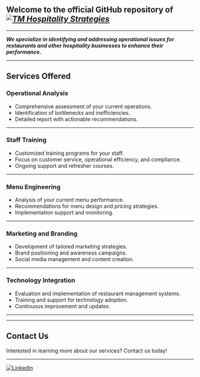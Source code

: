 ## Welcome to the official GitHub repository of ___[![TM Hospitality Strategies](https://img.shields.io/badge/-TM%20Hospitality%20Strategies-blue?logo=linkedin&logoColor=white)](https://www.linkedin.com/company/tm-hospitality-strategies/?viewAsMember=true)___

---

___We specialize in identifying and addressing operational issues for restaurants and other hospitality businesses to enhance their performance.___

---

## Services Offered

### Operational Analysis
- Comprehensive assessment of your current operations.
- Identification of bottlenecks and inefficiencies.
- Detailed report with actionable recommendations.

---

### Staff Training
- Customized training programs for your staff.
- Focus on customer service, operational efficiency, and compliance.
- Ongoing support and refresher courses.

---

### Menu Engineering
- Analysis of your current menu performance.
- Recommendations for menu design and pricing strategies.
- Implementation support and monitoring.

---

### Marketing and Branding
- Development of tailored marketing strategies.
- Brand positioning and awareness campaigns.
- Social media management and content creation.

---

### Technology Integration
- Evaluation and implementation of restaurant management systems.
- Training and support for technology adoption.
- Continuous improvement and updates.

---

---

## Contact Us

Interested in learning more about our services? Contact us today!

---

[![LinkedIn](https://img.shields.io/badge/LinkedIn-TM%20Hospitality%20Strategies-blue)](https://www.linkedin.com/company/tm-hospitality-strategies/?viewAsMember=true)
